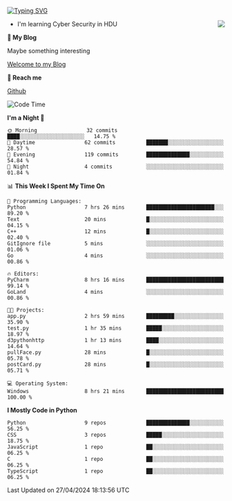 [![Typing SVG](https://readme-typing-svg.herokuapp.com?font=Fira+Code&pause=1000&random=false&width=450&height=60&lines=Hello+%F0%9F%91%8B%F0%9F%8F%BB;I'm+JBNRZ)](https://git.io/typing-svg)

<a href="#">
  <img align="right" src="https://github-readme-stats.vercel.app/api?username=JBNRZ&show_icons=true&bg_color=15,f2f7fd,E0EAFC" />
</a>

- I'm learning Cyber Security in HDU

 **🌱 My Blog**

Maybe something interesting

[Welcome to my Blog](https://jbnrz.com.cn/)

 **💬 Reach me** 

[Github](https://github.com/JBNRZ)


<!--START_SECTION:waka-->
![Code Time](http://img.shields.io/badge/Code%20Time-430%20hrs%2051%20mins-blue)

**I'm a Night 🦉** 

```text
🌞 Morning                32 commits          ████░░░░░░░░░░░░░░░░░░░░░   14.75 % 
🌆 Daytime                62 commits          ███████░░░░░░░░░░░░░░░░░░   28.57 % 
🌃 Evening                119 commits         ██████████████░░░░░░░░░░░   54.84 % 
🌙 Night                  4 commits           ░░░░░░░░░░░░░░░░░░░░░░░░░   01.84 % 
```


📊 **This Week I Spent My Time On** 

```text
💬 Programming Languages: 
Python                   7 hrs 26 mins       ██████████████████████░░░   89.20 % 
Text                     20 mins             █░░░░░░░░░░░░░░░░░░░░░░░░   04.15 % 
C++                      12 mins             █░░░░░░░░░░░░░░░░░░░░░░░░   02.40 % 
GitIgnore file           5 mins              ░░░░░░░░░░░░░░░░░░░░░░░░░   01.06 % 
Go                       4 mins              ░░░░░░░░░░░░░░░░░░░░░░░░░   00.86 % 

🔥 Editors: 
PyCharm                  8 hrs 16 mins       █████████████████████████   99.14 % 
GoLand                   4 mins              ░░░░░░░░░░░░░░░░░░░░░░░░░   00.86 % 

🐱‍💻 Projects: 
app.py                   2 hrs 59 mins       █████████░░░░░░░░░░░░░░░░   35.90 % 
test.py                  1 hr 35 mins        █████░░░░░░░░░░░░░░░░░░░░   18.97 % 
d3pythonhttp             1 hr 13 mins        ████░░░░░░░░░░░░░░░░░░░░░   14.64 % 
pullFace.py              28 mins             █░░░░░░░░░░░░░░░░░░░░░░░░   05.78 % 
postCard.py              28 mins             █░░░░░░░░░░░░░░░░░░░░░░░░   05.71 % 

💻 Operating System: 
Windows                  8 hrs 21 mins       █████████████████████████   100.00 % 
```

**I Mostly Code in Python** 

```text
Python                   9 repos             ██████████████░░░░░░░░░░░   56.25 % 
CSS                      3 repos             █████░░░░░░░░░░░░░░░░░░░░   18.75 % 
JavaScript               1 repo              ██░░░░░░░░░░░░░░░░░░░░░░░   06.25 % 
C                        1 repo              ██░░░░░░░░░░░░░░░░░░░░░░░   06.25 % 
TypeScript               1 repo              ██░░░░░░░░░░░░░░░░░░░░░░░   06.25 % 
```




 Last Updated on 27/04/2024 18:13:56 UTC
<!--END_SECTION:waka-->
